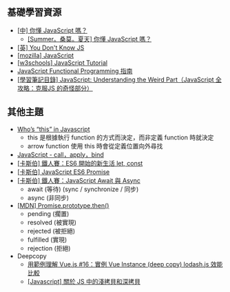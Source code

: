 ## 基礎學習資源
 - [[中] 你懂 JavaScript 嗎？](https://ithelp.ithome.com.tw/users/20092232/ironman/1612)
    - [[Summer。桑莫。夏天] 你懂 JavaScript 嗎？](https://cythilya.github.io/2018/10/08/ironman-ready-go/)
 - [[英] You Don't Know JS](https://github.com/getify/You-Dont-Know-JS)
 - [[mozilla] JavaScript](https://developer.mozilla.org/zh-TW/docs/Web/JavaScript)
 - [[w3schools] JavaScript Tutorial](https://www.w3schools.com/js/)
 - [JavaScript Functional Programming 指南](https://jigsawye.gitbooks.io/mostly-adequate-guide/content/)
 - [[學習筆記目錄] JavaScript: Understanding the Weird Part（JavaScript 全攻略：克服JS 的奇怪部分）](https://pjchender.blogspot.com/2017/06/javascript-understanding-weird-part.html)


## 其他主題
 - [Who’s “this” in Javascript](https://goo.gl/GW1Yj4)
   - this 是根據執行 function 的方式而決定，而非定義 function 時就決定
   - arrow function 使用 this 時會從定義位置向外尋找
 - [JavaScript - call，apply，bind](https://ithelp.ithome.com.tw/articles/10195896)
 - [[卡斯伯] 鐵人賽：ES6 開始的新生活 let, const](https://wcc723.github.io/javascript/2017/12/20/javascript-es6-let-const/)
 - [[卡斯伯] JavaScript ES6 Promise](https://wcc723.github.io/life/2017/05/25/promise/)
 - [[卡斯伯] 鐵人賽：JavaScript Await 與 Async](https://wcc723.github.io/javascript/2017/12/30/javascript-async-await/)
   - await (等待) (sync / synchronize / 同步)
   - async (非同步)
 - [[MDN] Promise.prototype.then()](https://developer.mozilla.org/zh-TW/docs/Web/JavaScript/Reference/Global_Objects/Promise/then)
   - pending (擱置)
   - resolved (被實現)
   - rejected (被拒絕)
   - fulfilled (實現)
   - rejection (拒絕)
 - Deepcopy
   - [用範例理解 Vue.js #16：實例 Vue Instance (deep copy) lodash.js 效能比較](https://ithelp.ithome.com.tw/articles/10193783)
   - [[Javascript] 關於 JS 中的淺拷貝和深拷貝](http://larry850806.github.io/2016/09/20/shallow-vs-deep-copy/)
